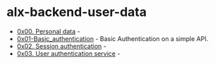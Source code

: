 
# alx-backend-user-data


- [0x00. Personal data]() -  
- [0x01-Basic_authentication](https://github.com/Nyaguthii-C/alx-backend-user-data/tree/main/0x01-Basic_authentication) - Basic Authentication on a simple API.
- [0x02. Session authentication]() - 
- [0x03. User authentication service]() - 
